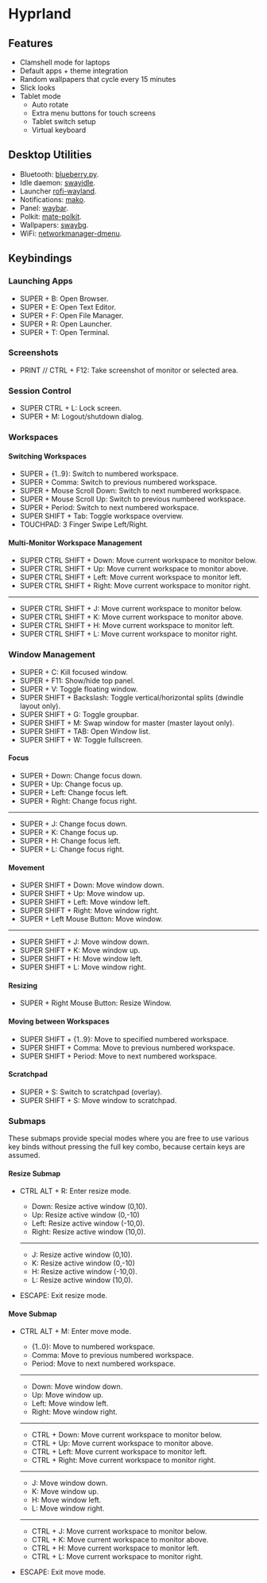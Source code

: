 # Hyprland

## Features

- Clamshell mode for laptops
- Default apps + theme integration
- Random wallpapers that cycle every 15 minutes
- Slick looks
- Tablet mode
  - Auto rotate
  - Extra menu buttons for touch screens
  - Tablet switch setup
  - Virtual keyboard

## Desktop Utilities

- Bluetooth: [blueberry.py](https://github.com/linuxmint/blueberry).
- Idle daemon: [swayidle](https://github.com/swaywm/swayidle).
- Launcher [rofi-wayland](https://github.com/lbonn/rofi).
- Notifications: [mako](https://github.com/emersion/mako).
- Panel: [waybar](https://github.com/Alexays/Waybar).
- Polkit: [mate-polkit](https://github.com/mate-desktop/mate-polkit).
- Wallpapers: [swaybg](https://github.com/swaywm/swaybg).
- WiFi: [networkmanager-dmenu](https://github.com/firecat53/networkmanager-dmenu).

## Keybindings

### Launching Apps

- SUPER + B: Open Browser.
- SUPER + E: Open Text Editor.
- SUPER + F: Open File Manager.
- SUPER + R: Open Launcher.
- SUPER + T: Open Terminal.

### Screenshots

- PRINT // CTRL + F12: Take screenshot of monitor or selected area.

### Session Control

- SUPER CTRL + L: Lock screen.
- SUPER + M: Logout/shutdown dialog.

### Workspaces

#### Switching Workspaces

- SUPER + {1..9}: Switch to numbered workspace.
- SUPER + Comma: Switch to previous numbered workspace.
- SUPER + Mouse Scroll Down: Switch to next numbered workspace.
- SUPER + Mouse Scroll Up: Switch to previous numbered workspace.
- SUPER + Period: Switch to next numbered workspace.
- SUPER SHIFT + Tab: Toggle workspace overview.
- TOUCHPAD: 3 Finger Swipe Left/Right.

#### Multi-Monitor Workspace Management

- SUPER CTRL SHIFT + Down: Move current workspace to monitor below.
- SUPER CTRL SHIFT + Up: Move current workspace to monitor above.
- SUPER CTRL SHIFT + Left: Move current workspace to monitor left.
- SUPER CTRL SHIFT + Right: Move current workspace to monitor right.

______________________________________________________________________

- SUPER CTRL SHIFT + J: Move current workspace to monitor below.
- SUPER CTRL SHIFT + K: Move current workspace to monitor above.
- SUPER CTRL SHIFT + H: Move current workspace to monitor left.
- SUPER CTRL SHIFT + L: Move current workspace to monitor right.

### Window Management

- SUPER + C: Kill focused window.
- SUPER + F11: Show/hide top panel.
- SUPER + V: Toggle floating window.
- SUPER SHIFT + Backslash: Toggle vertical/horizontal splits (dwindle layout only).
- SUPER SHIFT + G: Toggle groupbar.
- SUPER SHIFT + M: Swap window for master (master layout only).
- SUPER SHIFT + TAB: Open Window list.
- SUPER SHIFT + W: Toggle fullscreen.

#### Focus

- SUPER + Down: Change focus down.
- SUPER + Up: Change focus up.
- SUPER + Left: Change focus left.
- SUPER + Right: Change focus right.

______________________________________________________________________

- SUPER + J: Change focus down.
- SUPER + K: Change focus up.
- SUPER + H: Change focus left.
- SUPER + L: Change focus right.

#### Movement

- SUPER SHIFT + Down: Move window down.
- SUPER SHIFT + Up: Move window up.
- SUPER SHIFT + Left: Move window left.
- SUPER SHIFT + Right: Move window right.
- SUPER + Left Mouse Button: Move window.

______________________________________________________________________

- SUPER SHIFT + J: Move window down.
- SUPER SHIFT + K: Move window up.
- SUPER SHIFT + H: Move window left.
- SUPER SHIFT + L: Move window right.

#### Resizing

- SUPER + Right Mouse Button: Resize Window.

#### Moving between Workspaces

- SUPER SHIFT + {1..9}: Move to specified numbered workspace.
- SUPER SHIFT + Comma: Move to previous numbered workspace.
- SUPER SHIFT + Period: Move to next numbered workspace.

#### Scratchpad

- SUPER + S: Switch to scratchpad (overlay).
- SUPER SHIFT + S: Move window to scratchpad.

### Submaps

These submaps provide special modes where you are free to use various key binds without pressing the full key combo, because certain keys are assumed.

#### Resize Submap

- CTRL ALT + R: Enter resize mode.

  - Down: Resize active window (0,10).
  - Up: Resize active window (0,-10)
  - Left: Resize active window (-10,0).
  - Right: Resize active window (10,0).

  ______________________________________________________________________

  - J: Resize active window (0,10).
  - K: Resize active window (0,-10)
  - H: Resize active window (-10,0).
  - L: Resize active window (10,0).

- ESCAPE: Exit resize mode.

#### Move Submap

- CTRL ALT + M: Enter move mode.

  - {1..0}: Move to numbered workspace.
  - Comma: Move to previous numbered workspace.
  - Period: Move to next numbered workspace.

  ______________________________________________________________________

  - Down: Move window down.
  - Up: Move window up.
  - Left: Move window left.
  - Right: Move window right.

  ______________________________________________________________________

  - CTRL + Down: Move current workspace to monitor below.
  - CTRL + Up: Move current workspace to monitor above.
  - CTRL + Left: Move current workspace to monitor left.
  - CTRL + Right: Move current workspace to monitor right.

  ______________________________________________________________________

  - J: Move window down.
  - K: Move window up.
  - H: Move window left.
  - L: Move window right.

  ______________________________________________________________________

  - CTRL + J: Move current workspace to monitor below.
  - CTRL + K: Move current workspace to monitor above.
  - CTRL + H: Move current workspace to monitor left.
  - CTRL + L: Move current workspace to monitor right.

- ESCAPE: Exit move mode.
